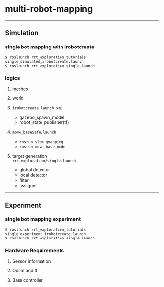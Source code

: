 # multi-robot-mapping

---

## Simulation

### single bot mapping with irobotcreate

```
$ roslaunch rrt_exploration_tutorials single_simulated_irobotcreate.launch
$ roslaunch rrt_exploration single.launch
```

### logics

1. meshes

2. world

3. `irobotcreate.launch.xml`  
	* gazebo_spawn_model  
	* robot_state_publisher(tf)

4. `move_baseSafe.launch`  
	* `rosrun slam_gmapping`  
	* `rosrun move_base_node`

5. target generation  
  `rrt_exploration/single.launch`  
	* global detector  
	* local detector  
	* filter  
	* assigner

---

## Experiment

### single bot mapping experiment

```
$ roslaunch rrt_exploration_tutorials single_experiment_irobotcreate.launch
$ roslaunch rrt_exploration single.launch
```

### Hardware Requirements

1. Sensor Information 

2. Odom and tf

3. Base controller